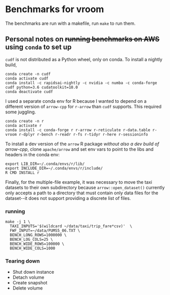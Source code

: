 # Benchmarks for vroom

The benchmarks are run with a makefile, run `make` to run them.

## Personal notes on ~~running benchmarks on AWS~~ using `conda` to set up

`cudf` is not distributed as a Python wheel, only on conda. To install a nightly build,

```shell
conda create -n cudf
conda activate cudf
conda install -c rapidsai-nightly -c nvidia -c numba -c conda-forge cudf python=3.6 cudatoolkit=10.0
conda deactivate cudf
```

I used a separate conda env for R because I wanted to depend on a different version of `arrow-cpp` for `r-arrow` than `cudf` supports. This required some juggling.

```shell
conda create -n r
conda activate r
conda install -c conda-forge r r-arrow r-reticulate r-data.table r-vroom r-dplyr r-bench r-readr r-fs r-tidyr r-here r-sessioninfo
```

To install a dev version of the `arrow` R package *without also a dev build of arrow-cpp*, clone `apache/arrow` and set env vars to point to the libs and headers in the conda env:

```shell
export LIB_DIR=~/.conda/envs/r/lib/
export INCLUDE_DIR=~/.conda/envs/r/include/
R CMD INSTALL r
```

Finally, for the multiple-file example, it was necessary to move the taxi datasets to their own subdirectory because `arrow::open_dataset()` currently only accepts a path to a directory that must contain only data files for the dataset--it does not support providing a discrete list of files. 

### running

```
make -j 1 \
  TAXI_INPUTS='$(wildcard ~/data/taxi/trip_fare*csv)'  \
  FWF_INPUT=~/data/PUMS5_06.TXT \
  BENCH_LONG_ROWS=1000000 \
  BENCH_LOG_COLS=25 \
  BENCH_WIDE_ROWS=100000 \
  BENCH_WIDE_COLS=1000
```

### Tearing down
- Shut down instance
- Detach volume
- Create snapshot
- Delete volume
